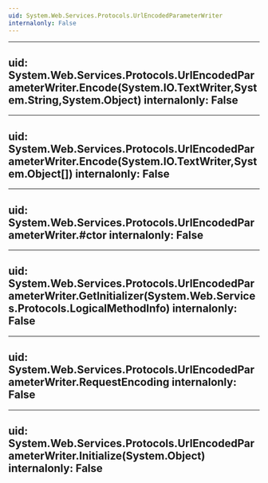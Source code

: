 ```yaml
---
uid: System.Web.Services.Protocols.UrlEncodedParameterWriter
internalonly: False
---
```


---
uid: System.Web.Services.Protocols.UrlEncodedParameterWriter.Encode(System.IO.TextWriter,System.String,System.Object)
internalonly: False
---

---
uid: System.Web.Services.Protocols.UrlEncodedParameterWriter.Encode(System.IO.TextWriter,System.Object[])
internalonly: False
---

---
uid: System.Web.Services.Protocols.UrlEncodedParameterWriter.#ctor
internalonly: False
---

---
uid: System.Web.Services.Protocols.UrlEncodedParameterWriter.GetInitializer(System.Web.Services.Protocols.LogicalMethodInfo)
internalonly: False
---

---
uid: System.Web.Services.Protocols.UrlEncodedParameterWriter.RequestEncoding
internalonly: False
---

---
uid: System.Web.Services.Protocols.UrlEncodedParameterWriter.Initialize(System.Object)
internalonly: False
---
